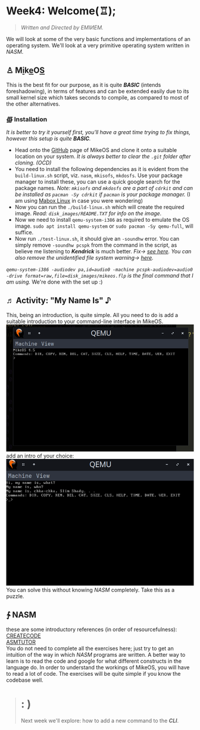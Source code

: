 
 # Week4: Welcome(♖);
> *Written and Directed by EMIИEM.*   

We will look at some of the very basic functions and implementations of an operating system. We'll look at a very primitive operating system written in *NASM*.

## ♙ M[i](https://github.com/mig-hub/mikeOS)k[e](https://github.com/mig-hub/mikeOS)O[S](https://github.com/mig-hub/mikeOS)
This is the best fit for our purpose, as it is quite ***BASIC*** (intends foreshadowing), in terms of features and can be extended easily due to its small kernel size which takes seconds to compile, as compared to most of the other alternatives.
###  ∰ Installation
*It is better to try it yourself first, you'll have a great time trying to fix things, however this setup is quite ***BASIC***.*
 - Head onto the [GitHub](https://github.com/mig-hub/mikeOS) page of MikeOS and clone it onto a suitable location on your system. *It is always better to clear the `.git` folder after cloning. (OCD)*
 - You need to install the following dependencies as it is evident from the `build-linux.sh` script, viz. `nasm`, `mkisofs`, `mkdosfs`. Use your package manager to install these, you can use a quick google search for the package names. *Note: `mkisofs` and `mkdosfs` are a part of `cdrkit` and can be installed as `pacman -Sy cdrkit`  if `pacman` is your package manager.* (I am using [Mabox Linux](https://distrowatch.com/table.php?distribution=mabox) in case you were wondering)
 - Now you can run the `./build-linux.sh` which will create the required image.  *Read: `disk_images/README.TXT` for info on the image.*
 - Now we need to install `qemu-system-i386` as required to emulate the OS image. `sudo apt install qemu-system` or `sudo pacman -Sy qemu-full`, will suffice.
 - Now run `./test-linux.sh`, it should give an `-soundhw` error. You can simply remove `-soundhw pcspk` from the command in the script, as believe me listening to ***Kendrick*** is much better.   *Fix-> [see here](https://www.reddit.com/r/qemu_kvm/comments/xte6kq/how_do_i_use_pcspk_now_that_soundhw_is_deprecated/). You can also remove the unidentified file system warning-> [here](https://unix.stackexchange.com/questions/276480/booting-a-raw-disk-image-in-qemu).*

 *`qemu-system-i386 -audiodev pa,id=audio0 -machine pcspk-audiodev=audio0 -drive format=raw,file=disk_images/mikeos.flp` is the final command that I am using.* We're done with the set up :)
## ♬ Activity: "My Name Is" ♪
This, being an introduction, is quite simple. All you need to do is add a suitable introduction to your command-line interface in MikeOS.
![before intro](https://github.com/hotramen-hellfire/playground/blob/main/mikeOS/grimgur/w1~intro.png?raw=true)  
add an intro of your choice:  
![added intro](https://github.com/hotramen-hellfire/playground/blob/main/mikeOS/grimgur/w1~intro2.png?raw=true)   
You can solve this without knowing *NASM* completely. Take this as a puzzle.
## ∱ NASM 
these are some introductory references (in order of resourcefulness):  
[CREATECODE](https://cratecode.com/info/nasm)  
[ASMTUTOR](https://asmtutor.com/)  
You do not need to complete all the exercises here; just try to get an intuition of the way in which *NASM* programs are written. A better way to learn is to read the code and google for what different constructs in the language do. In order to understand the workings of MikeOS, you will have to read a lot of code. The exercises will be quite simple if you know the codebase well.

> # : )
> Next week we'll explore: how to add a new command to the ***CLI***.
